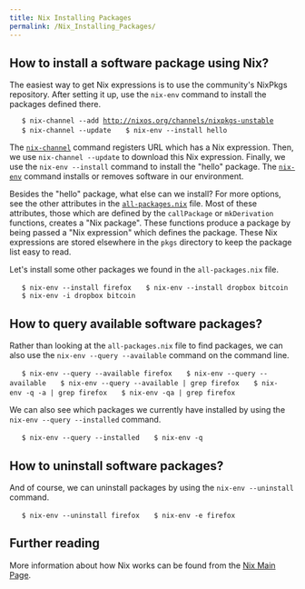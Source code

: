 ```yaml
---
title: Nix Installing Packages
permalink: /Nix_Installing_Packages/
---
```


How to install a software package using Nix?
--------------------------------------------

The easiest way to get Nix expressions is to use the community's NixPkgs repository. After setting it up, use the `nix-env` command to install the packages defined there.

`   $ nix-channel --add `[`http://nixos.org/channels/nixpkgs-unstable`](http://nixos.org/channels/nixpkgs-unstable)
`   $ nix-channel --update`
`   $ nix-env --install hello`

The [`nix-channel`](http://nixos.org/nix/manual/#sec-nix-channel) command registers URL which has a Nix expression. Then, we use `nix-channel --update` to download this Nix expression. Finally, we use the `nix-env --install` command to install the "hello" package. The [`nix-env`](http://nixos.org/nix/manual/#sec-nix-env) command installs or removes software in our environment.

Besides the "hello" package, what else can we install? For more options, see the other attributes in the [`all-packages.nix`](https://github.com/NixOS/nixpkgs/blob/master/pkgs/top-level/all-packages.nix#L8107) file. Most of these attributes, those which are defined by the `callPackage` or `mkDerivation` functions, creates a "Nix package". These functions produce a package by being passed a "Nix expression" which defines the package. These Nix expressions are stored elsewhere in the `pkgs` directory to keep the package list easy to read.

Let's install some other packages we found in the `all-packages.nix` file.

`   $ nix-env --install firefox`
`   $ nix-env --install dropbox bitcoin`
`   $ nix-env -i dropbox bitcoin`

How to query available software packages?
-----------------------------------------

Rather than looking at the `all-packages.nix` file to find packages, we can also use the `nix-env --query --available` command on the command line.

`   $ nix-env --query --available firefox`
`   $ nix-env --query --available`
`   $ nix-env --query --available | grep firefox`
`   $ nix-env -q -a | grep firefox`
`   $ nix-env -qa | grep firefox`

We can also see which packages we currently have installed by using the `nix-env --query --installed` command.

`   $ nix-env --query --installed`
`   $ nix-env -q`

How to uninstall software packages?
-----------------------------------

And of course, we can uninstall packages by using the `nix-env --uninstall` command.

`   $ nix-env --uninstall firefox`
`   $ nix-env -e firefox`

Further reading
---------------

More information about how Nix works can be found from the [Nix Main Page](/Main_Page_Package_Manager "wikilink").